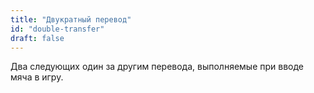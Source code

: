```yaml
---
title: "Двукратный перевод"
id: "double-transfer"
draft: false
---
```


Два следующих один за другим перевода, выполняемые при вводе мяча в игру.